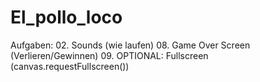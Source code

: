 # El_pollo_loco

Aufgaben:
02. Sounds (wie laufen)
08. Game Over Screen (Verlieren/Gewinnen)
09. OPTIONAL: Fullscreen (canvas.requestFullscreen())